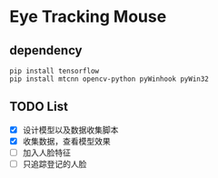 # Eye Tracking Mouse

## dependency
```
pip install tensorflow
pip install mtcnn opencv-python pyWinhook pyWin32
```

## TODO List
- [x] 设计模型以及数据收集脚本
- [x] 收集数据，查看模型效果
- [ ] 加入人脸特征
- [ ] 只追踪登记的人脸